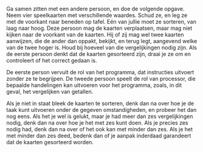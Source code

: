 Ga samen zitten met een andere
persoon, en doe de volgende opgave. Neem vier speelkaarten met
verschillende waardes. Schud ze, en leg ze met de voorkant naar beneden
op tafel. Eén van jullie moet ze sorteren, van laag naar hoog. Deze
persoon mag de kaarten verplaatsen, maar mag niet kijken naar de
voorkant van de kaarten. Hij of zij mag wel twee kaarten aanwijzen, die
de ander dan oppakt, bekijkt, en terug legt, aangevend welke van de twee
hoger is. Houd bij hoeveel van die vergelijkingen nodig zijn. Als de
eerste persoon denkt dat de kaarten gesorteerd zijn, draai je ze om en
controleert of het correct gedaan is.

De eerste person vervult de rol van het programma, dat instructies
uitvoert zonder ze te begrijpen. De tweede persoon speelt de rol van
processor, die bepaalde handelingen kan uitvoeren voor het programma,
zoals, in dit geval, het vergelijken van getallen.

Als je niet in staat bleek de kaarten te sorteren, denk dan na over hoe
je de taak kunt uitvoeren onder de gegeven omstandigheden, en probeer
het dan nog eens. Als het je wel is gelukt, maar je had meer dan zes
vergelijkingen nodig, denk dan na over hoe je het met zes kunt doen. Als
je precies zes nodig had, denk dan na over of het ook kan met minder dan
zes. Als je het met minder dan zes deed, bedenk dan of je aanpak
inderdaad garandeert dat de kaarten gesorteerd worden.  
